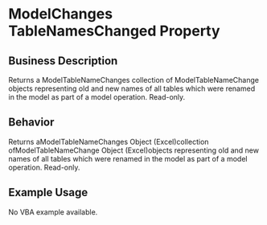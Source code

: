 # ModelChanges TableNamesChanged Property

## Business Description
Returns a ModelTableNameChanges collection of ModelTableNameChange objects representing old and new names of all tables which were renamed in the model as part of a model operation. Read-only.

## Behavior
Returns aModelTableNameChanges Object (Excel)collection ofModelTableNameChange Object (Excel)objects representing old and new names of all tables which were renamed in the model as part of a model operation. Read-only.

## Example Usage
No VBA example available.